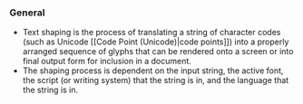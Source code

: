 ### General
- Text shaping is the process of translating a string of character codes (such as Unicode [[Code Point (Unicode)|code points]]) into a properly arranged sequence of glyphs that can be rendered onto a screen or into final output form for inclusion in a document.
- The shaping process is dependent on the input string, the active font, the script (or writing system) that the string is in, and the language that the string is in.